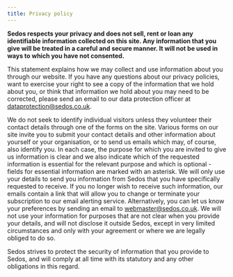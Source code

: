 ```yaml
---
title: Privacy policy
---
```

**Sedos respects your privacy and does not sell, rent or loan any identifiable information collected on this site. Any information that you give will be treated in a careful and secure manner. It will not be used in ways to which you have not consented.**

This statement explains how we may collect and use information about you through our website. If you have any questions about our privacy policies, want to exercise your right to see a copy of the information that we hold about you, or think that information we hold about you may need to be corrected, please send an email to our data protection officer at dataprotection@sedos.co.uk.

We do not seek to identify individual visitors unless they volunteer their contact details through one of the forms on the site. Various forms on our site invite you to submit your contact details and other information about yourself or your organisation, or to send us emails which may, of course, also identify you. In each case, the purpose for which you are invited to give us information is clear and we also indicate which of the requested information is essential for the relevant purpose and which is optional - fields for essential information are marked with an asterisk. We will only use your details to send you information from Sedos that you have specifically requested to receive. If you no longer wish to receive such information, our emails contain a link that will allow you to change or terminate your subscription to our email alerting service. Alternatively, you can let us know your preferences by sending an email to webmaster@sedos.co.uk. We will not use your information for purposes that are not clear when you provide your details, and will not disclose it outside Sedos, except in very limited circumstances and only with your agreement or where we are legally obliged to do so.

Sedos strives to protect the security of information that you provide to Sedos, and will comply at all time with its statutory and any other obligations in this regard.